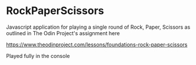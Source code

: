 # RockPaperScissors
Javascript application for playing a single round of Rock, Paper, Scissors as outlined in The Odin Project's assignment here

https://www.theodinproject.com/lessons/foundations-rock-paper-scissors


Played fully in the console
